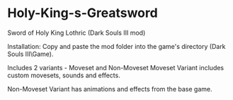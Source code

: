 # Holy-King-s-Greatsword
Sword of Holy King Lothric (Dark Souls III mod)


Installation: 
Copy and paste the mod folder into the game's directory (Dark Souls III\Game).

Includes 2 variants - Moveset and Non-Moveset
Moveset Variant includes custom movesets, sounds and effects.

Non-Moveset Variant has animations and effects from the base game.

